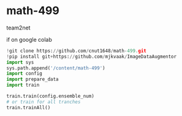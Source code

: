 # math-499

team2net



if on google colab

```python
!git clone https://github.com/cnut1648/math-499.git
!pip install git+https://github.com/mjkvaak/ImageDataAugmentor
import sys
sys.path.append('/content/math-499')
import config
import prepare_data
import train

train.train(config.ensemble_num)
# or train for all tranches
train.trainAll()
```

